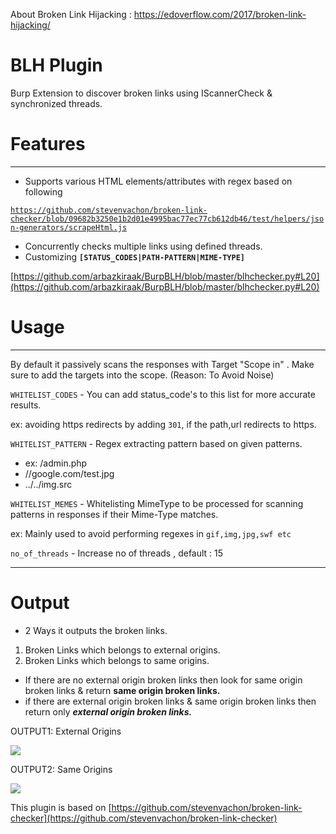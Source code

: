 About Broken Link Hijacking : https://edoverflow.com/2017/broken-link-hijacking/

# BLH Plugin

Burp Extension to discover broken links using IScannerCheck & synchronized threads.

# Features

---

- Supports various HTML elements/attributes with regex based on following

[`https://github.com/stevenvachon/broken-link-checker/blob/09682b3250e1b2d01e4995bac77ec77cb612db46/test/helpers/json-generators/scrapeHtml.js`](https://github.com/stevenvachon/broken-link-checker/blob/09682b3250e1b2d01e4995bac77ec77cb612db46/test/helpers/json-generators/scrapeHtml.js)

- Concurrently checks multiple links using defined threads.
- Customizing **`[STATUS_CODES|PATH-PATTERN|MIME-TYPE]`**

[https://github.com/arbazkiraak/BurpBLH/blob/master/blhchecker.py#L20](https://github.com/arbazkiraak/BurpBLH/blob/master/blhchecker.py#L20)

# Usage

---

By default it passively scans the responses with Target "Scope in" . Make sure to add the targets into the scope. (Reason: To Avoid Noise)

`WHITELIST_CODES` - You can add status_code's to this list for more accurate results. 

ex: avoiding https redirects by adding `301`, if the path,url redirects to https.

`WHITELIST_PATTERN` - Regex extracting pattern based on given patterns.

- ex: /admin.php
- //google.com/test.jpg
- ../../img.src

`WHITELIST_MEMES` - Whitelisting MimeType to be processed for scanning patterns in responses if their Mime-Type matches.

ex: Mainly used to avoid performing regexes in `gif,img,jpg,swf etc`

`no_of_threads` - Increase no of threads , default : 15

---

# Output

- 2 Ways it outputs the broken links.
1. Broken Links which belongs to external origins.
2. Broken Links which belongs to same origins.
- If there are no external origin broken links then look for same origin broken links & return **same origin broken links.**
- if there are external origin broken links & same origin broken links then return only ***external origin broken links.***

OUTPUT1: External Origins

![](https://cdn-images-1.medium.com/max/1000/1*D6GdgfKlLvw8GYEuYQ5Exw.png)

OUTPUT2: Same Origins

![](https://cdn-images-1.medium.com/max/1000/1*4BAh1fjeVEw76swr_RyMgw.png)

This plugin is based on [https://github.com/stevenvachon/broken-link-checker](https://github.com/stevenvachon/broken-link-checker)
